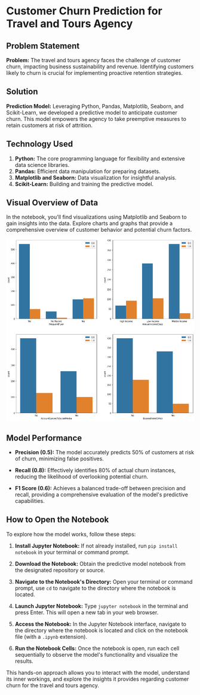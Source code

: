 # Customer Churn Prediction for Travel and Tours Agency

## Problem Statement

**Problem:** The travel and tours agency faces the challenge of customer churn, impacting business sustainability and revenue. Identifying customers likely to churn is crucial for implementing proactive retention strategies.

## Solution

**Prediction Model:** Leveraging Python, Pandas, Matplotlib, Seaborn, and Scikit-Learn, we developed a predictive model to anticipate customer churn. This model empowers the agency to take preemptive measures to retain customers at risk of attrition.

## Technology Used

1. **Python:** The core programming language for flexibility and extensive data science libraries.
2. **Pandas:** Efficient data manipulation for preparing datasets.
3. **Matplotlib and Seaborn:** Data visualization for insightful analysis.
4. **Scikit-Learn:** Building and training the predictive model.

## Visual Overview of Data

In the notebook, you'll find visualizations using Matplotlib and Seaborn to gain insights into the data. Explore charts and graphs that provide a comprehensive overview of customer behavior and potential churn factors.

![eda1](https://raw.githubusercontent.com/NyAiko/Churn-Prediction-Travel-and-tours/master/images/download.png)

## Model Performance

- **Precision (0.5):** The model accurately predicts 50% of customers at risk of churn, minimizing false positives.
  
- **Recall (0.8):** Effectively identifies 80% of actual churn instances, reducing the likelihood of overlooking potential churn.
  
- **F1 Score (0.6):** Achieves a balanced trade-off between precision and recall, providing a comprehensive evaluation of the model's predictive capabilities.

## How to Open the Notebook

To explore how the model works, follow these steps:

1. **Install Jupyter Notebook:** If not already installed, run `pip install notebook` in your terminal or command prompt.

2. **Download the Notebook:** Obtain the predictive model notebook from the designated repository or source.

3. **Navigate to the Notebook's Directory:** Open your terminal or command prompt, use `cd` to navigate to the directory where the notebook is located.

4. **Launch Jupyter Notebook:** Type `jupyter notebook` in the terminal and press Enter. This will open a new tab in your web browser.

5. **Access the Notebook:** In the Jupyter Notebook interface, navigate to the directory where the notebook is located and click on the notebook file (with a `.ipynb` extension).

6. **Run the Notebook Cells:** Once the notebook is open, run each cell sequentially to observe the model's functionality and visualize the results.

This hands-on approach allows you to interact with the model, understand its inner workings, and explore the insights it provides regarding customer churn for the travel and tours agency.

